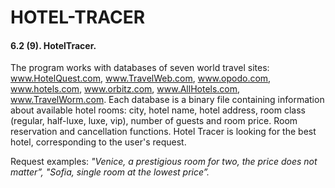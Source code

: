 # HOTEL-TRACER
#### 6.2 (9). HotelTracer. ####
The program works with databases of seven world
travel sites: www.HotelQuest.com, www.TravelWeb.com,
www.opodo.com, www.hotels.com, www.orbitz.com, www.AllHotels.com,
www.TravelWorm.com. Each database
is a binary file containing information about
available hotel rooms: city, hotel name, hotel address, room
class (regular, half-luxe, luxe, vip),
number of guests and room price. Room reservation and cancellation functions. Hotel Tracer is looking for the best hotel,
corresponding to the user's request.

Request examples: *"Venice, a prestigious room for two, the price does not matter”, "Sofia, single room at the lowest price”.* 


